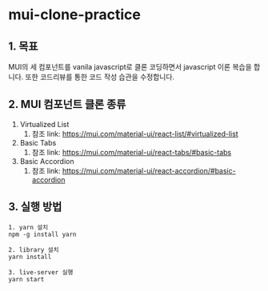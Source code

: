 # mui-clone-practice

## 1. 목표
MUI의 세 컴포넌트를 vanila javascript로 클론 코딩하면서 javascript 이론 복습을 합니다. 또한 코드리뷰를 통한 코드 작성 습관을 수정합니다.

## 2. MUI 컴포넌트 클론 종류
1. Virtualized List
   1. 참조 link: https://mui.com/material-ui/react-list/#virtualized-list
2. Basic Tabs
   1. 참조 link: https://mui.com/material-ui/react-tabs/#basic-tabs
3. Basic Accordion
   1. 참조 link: https://mui.com/material-ui/react-accordion/#basic-accordion

## 3. 실행 방법
```
1. yarn 설치
npm -g install yarn

2. library 설치
yarn install

3. live-server 실행
yarn start
```
